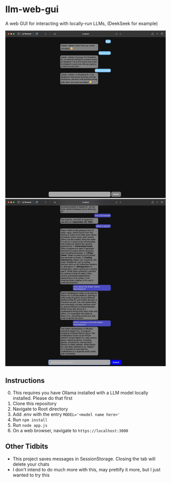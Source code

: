 # llm-web-gui
A web GUI for interacting with locally-run LLMs, (DeekSeek for example)

![Screenshot showing DeepSeek](./asssets/screenshot.jpeg)
![Second Screenshot](./asssets/screenshot2.jpeg)

## Instructions

0. This requires you have Ollama installed with a LLM model locally installed. Please do that first
1. Clone this repository
2. Navigate to Root directory
3. Add .env with the entry `MODEL='<model name here>'`
4. Run `npm install`
5. Run `node app.js`
6. On a web browser, navigate to `https://localhost:3000`

## Other Tidbits

- This project saves messages in SessionStorage. Closing the tab will delete your chats
- I don't intend to do much more with this, may prettify it more, but I just wanted to try this
